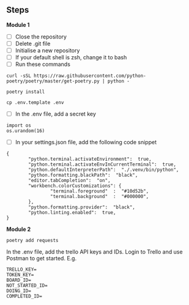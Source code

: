 ## Steps

**Module 1**

 - [ ] Close the repository
 - [ ] Delete .git file
 - [ ] Initialise a new repository
 - [ ] If your default shell is zsh, change it to bash
 - [ ] Run these commands

```curl -sSL https://raw.githubusercontent.com/python-poetry/poetry/master/get-poetry.py | python -```

```poetry install```

```cp .env.template .env```

 - [ ] In the .env file, add a secret key
```
import os
os.urandom(16)
```
 - [ ] In your settings.json file, add the following code snippet
```
{
		"python.terminal.activateEnvironment":  true,
		"python.terminal.activateEnvInCurrentTerminal":  true,
		"python.defaultInterpreterPath":  "./.venv/bin/python",
		"python.formatting.blackPath":  "black",
		"editor.tabCompletion":  "on",
		"workbench.colorCustomizations": {
				"terminal.foreground"  :  "#10d52b",
				"terminal.background"  :  "#000000",
		},
		"python.formatting.provider":  "black",
		"python.linting.enabled":  true,
}
```

**Module 2**

```poetry add requests```

In the .env file, add the trello API keys and IDs. Login to Trello and use Postman to get started. E.g.
```
TRELLO_KEY=
TOKEN_KEY=
BOARD_ID=
NOT_STARTED_ID=
DOING_ID=
COMPLETED_ID=
```